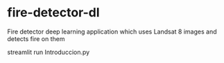 # fire-detector-dl
Fire detector deep learning application which uses Landsat 8 images and detects fire on them

streamlit run Introduccion.py 
